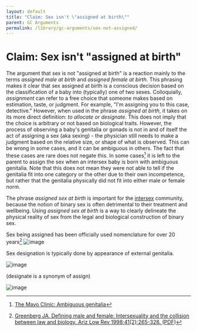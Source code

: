 ```yaml
---
layout: default
title: "Claim: Sex isn't \"assigned at birth\""
parent: GC Arguments
permalink: /library/gc-arguments/sex-not-assigned/
---
```


# Claim: Sex isn't "assigned at birth"

The argument that sex is not "assigned at birth" is a reaction mainly to the terms *assigned male at birth* and *assigned female at birth*.
This phrasing makes it clear that sex assigned at birth is a conscious decision based on the classification of a baby into (typically) one
of two sexes. Colloquially, *assignment* can refer to a free choice that someone makes based on estimation, taste, or judgment. For example,
"I'm assigning you to this case, detective." However, when used in the phrase _assigned at birth_, it takes on its more direct definition:
*to allocate or designate*. This does not imply that the choice is arbitrary or not based on biological traits. However, the process of
observing a baby's genitalia or gonads is not in and of itself the act of assigning a sex (aka sexing) - the physician still needs to
make a judgment based on the relative size, or shape of what is observed. This can be wrong in some cases, and it can be ambiguous in others.
The fact that these cases are rare does not negate this. In some cases[^1] it is left to the parent to assign the sex when an intersex
baby is born with ambiguous genitalia. Note that this does not mean they were not able to tell if the genitalia fit into one category or
the other due to their own incompetence, but rather that the genitalia physically did not fit into either male or female norm.

The phrase *assigned sex at birth* is important for the [intersex](/library/definitions/intersex) community, because the notion of binary
sex is often detrimental to their treatment and wellbeing. Using *assigned sex at birth* is a way to clearly delineate the physical
reality of sex from the legal and biological construction of binary sex.

Sex being assigned has been officially used nomenclature for over 20 years[^2]
![image](https://github.com/bethylamine/bethylamine.github.io/assets/130214958/77c2883d-fe34-4dbc-b5b2-70e83f202aac)

Sex designation is typically done by appearance of external genitalia.

![image](https://github.com/bethylamine/bethylamine.github.io/assets/130214958/a70dc0d7-5a25-474a-bdcb-aa2ba1857097)

(designate is a synonym of assign)

![image](https://github.com/bethylamine/bethylamine.github.io/assets/130214958/8e793e48-7ba3-44ca-b0ab-7c256201a226)


[^1]: [The Mayo Clinic: Ambiguous genitalia](https://www.mayoclinic.org/diseases-conditions/ambiguous-genitalia/diagnosis-treatment/drc-20369278#:~:text=Determining%20the%20gender&text=In%20some%20cases%2C%20a%20family,can%20be%20difficult%20to%20predict.)
[^2]: [Greenberg JA. Defining male and female: Intersexuality and the collision between law and biology. Ariz Low Rev 1998;41(2}:265-328. ](https://papers.ssrn.com/sol3/papers.cfm?abstract_id=896307) ([PDF](https://papers.ssrn.com/sol3/Delivery.cfm/SSRN_ID896307_code254274.pdf?abstractid=896307&mirid=1))
